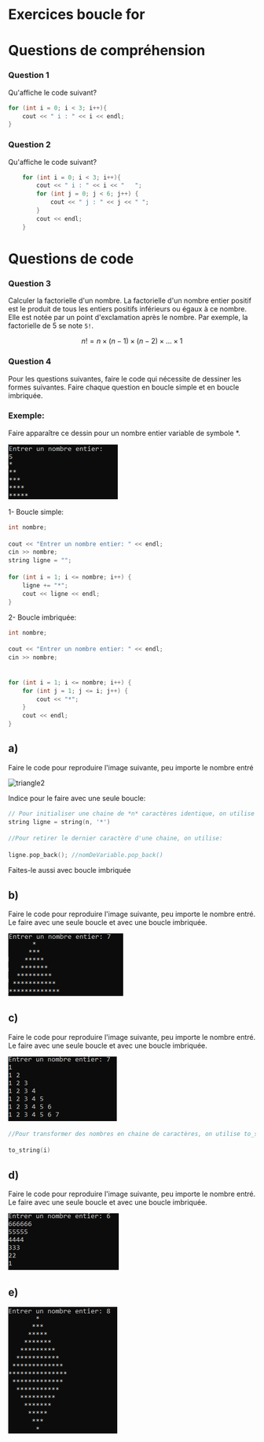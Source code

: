 # Exercices boucle for

# Questions de compréhension

### Question 1

Qu'affiche le code suivant?

```cpp
for (int i = 0; i < 3; i++){
    cout << " i : " << i << endl;
}
```

### Question 2

Qu'affiche le code suivant?

```cpp
	for (int i = 0; i < 3; i++){
		cout << " i : " << i << "   ";
		for (int j = 0; j < 6; j++)	{
			cout << " j : " << j << " ";
		}
		cout << endl;
	}
```

# Questions de code

### Question 3
Calculer la factorielle d'un nombre. La factorielle d'un nombre entier positif est le produit de tous les entiers positifs inférieurs ou égaux à ce nombre. Elle est notée par un point d'exclamation après le nombre. Par exemple, la factorielle de 5 se note `5!`.

$$
n! = n \times (n-1) \times (n-2) \times ... \times 1
$$


### Question 4 

Pour les questions suivantes, faire le code qui nécessite de dessiner les formes suivantes. Faire chaque question en boucle simple et en boucle imbriquée.

### Exemple:

Faire apparaître ce dessin pour un nombre entier variable de symbole *.

![triangle_simple](img/triangle_simple.png)

1- Boucle simple:

```cpp
int nombre;

cout << "Entrer un nombre entier: " << endl;
cin >> nombre;
string ligne = ""; 

for (int i = 1; i <= nombre; i++) {
    ligne += "*"; 
    cout << ligne << endl;
}
```

2- Boucle imbriquée:

```cpp
int nombre;

cout << "Entrer un nombre entier: " << endl;
cin >> nombre;


for (int i = 1; i <= nombre; i++) {
    for (int j = 1; j <= i; j++) {
        cout << "*";
    }
    cout << endl;
}

```

## a) 
Faire le code pour reproduire l'image suivante, peu importe le nombre entré

![triangle2](img/triangle_inversé.png)

Indice pour le faire avec une seule boucle:
```cpp
// Pour initialiser une chaine de *n* caractères identique, on utilise :
string ligne = string(n, '*')

//Pour retirer le dernier caractère d'une chaine, on utilise:

ligne.pop_back(); //nomDeVariable.pop_back()
```
Faites-le aussi avec boucle imbriquée

## b)

Faire le code pour reproduire l'image suivante, peu importe le nombre entré. Le faire avec une seule boucle et avec une boucle imbriquée.

![triangle3](img/triangle3.png)

## c)

Faire le code pour reproduire l'image suivante, peu importe le nombre entré. Le faire avec une seule boucle et avec une boucle imbriquée.

![triangle4](img/triangle4.png)

```cpp
//Pour transformer des nombres en chaine de caractères, on utilise to_string()

to_string(i)

```

## d)

Faire le code pour reproduire l'image suivante, peu importe le nombre entré. Le faire avec une seule boucle et avec une boucle imbriquée.

![triangle5](img/triangle5.png)

## e)

![losange](img/losange.png)